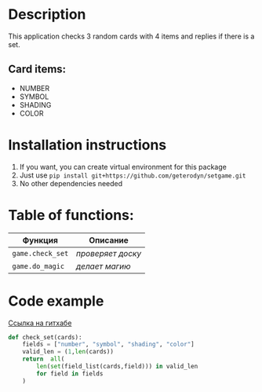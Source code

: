 # **Description**

This application checks 3 random cards with 4 items and replies if there is a set.

## Card items:
* NUMBER
* SYMBOL
* SHADING
* COLOR 

# Installation instructions
1. If you want, you can create virtual environment for this package
1. Just use `pip install git+https://github.com/geterodyn/setgame.git`
1. No other dependencies needed

# **Table of functions:**

__Функция__ | __Описание__
--- | --- 
`game.check_set` | _проверяет доску_
`game.do_magic` | _делает магию_

# Code example

[Ссылка на гитхабе](https://github.com/geterodyn/setgame/blob/master/game/check_set.py)
```python
def check_set(cards):
	fields = ["number", "symbol", "shading", "color"]
	valid_len = (1,len(cards))
	return	all(
		len(set(field_list(cards,field))) in valid_len
		for field in fields
	)
```

